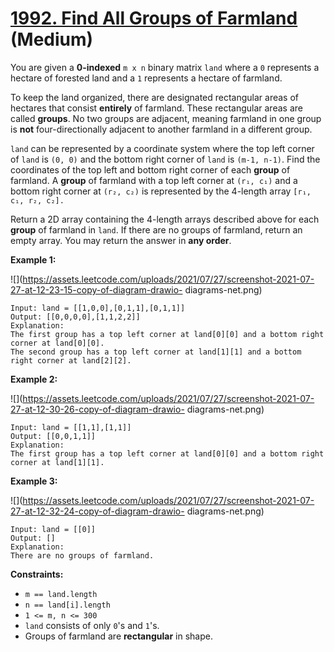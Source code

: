 # [1992. Find All Groups of Farmland][link] (Medium)

[link]: https://leetcode.com/problems/find-all-groups-of-farmland/

You are given a **0-indexed** `m x n` binary matrix `land` where a `0` represents a hectare of
forested land and a `1` represents a hectare of farmland.

To keep the land organized, there are designated rectangular areas of hectares that consist
**entirely** of farmland. These rectangular areas are called **groups**. No two groups are adjacent,
meaning farmland in one group is **not** four-directionally adjacent to another farmland in a
different group.

`land` can be represented by a coordinate system where the top left corner of `land` is `(0, 0)` and
the bottom right corner of `land` is `(m-1, n-1)`. Find the coordinates of the top left and bottom
right corner of each **group** of farmland. A **group** of farmland with a top left corner at `(r₁,
c₁)` and a bottom right corner at `(r₂, c₂)` is represented by the 4-length array `[r₁, c₁, r₂,
c₂].`

Return a 2D array containing the 4-length arrays described above for each **group** of farmland in
`land`. If there are no groups of farmland, return an empty array. You may return the answer in
**any order**.

**Example 1:**

![](https://assets.leetcode.com/uploads/2021/07/27/screenshot-2021-07-27-at-12-23-15-copy-of-diagram-drawio-
diagrams-net.png)

```
Input: land = [[1,0,0],[0,1,1],[0,1,1]]
Output: [[0,0,0,0],[1,1,2,2]]
Explanation:
The first group has a top left corner at land[0][0] and a bottom right corner at land[0][0].
The second group has a top left corner at land[1][1] and a bottom right corner at land[2][2].
```

**Example 2:**

![](https://assets.leetcode.com/uploads/2021/07/27/screenshot-2021-07-27-at-12-30-26-copy-of-diagram-drawio-
diagrams-net.png)

```
Input: land = [[1,1],[1,1]]
Output: [[0,0,1,1]]
Explanation:
The first group has a top left corner at land[0][0] and a bottom right corner at land[1][1].
```

**Example 3:**

![](https://assets.leetcode.com/uploads/2021/07/27/screenshot-2021-07-27-at-12-32-24-copy-of-diagram-drawio-
diagrams-net.png)

```
Input: land = [[0]]
Output: []
Explanation:
There are no groups of farmland.
```

**Constraints:**

- `m == land.length`
- `n == land[i].length`
- `1 <= m, n <= 300`
- `land` consists of only `0`'s and `1`'s.
- Groups of farmland are **rectangular** in shape.
